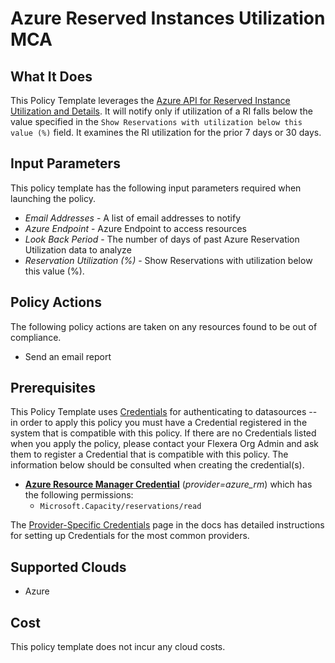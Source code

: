 # Azure Reserved Instances Utilization MCA

## What It Does

This Policy Template leverages the [Azure API for Reserved Instance Utilization and Details](https://learn.microsoft.com/en-us/rest/api/reserved-vm-instances/reservation/list-all?view=rest-reserved-vm-instances-2022-11-01&tabs=HTTP). It will notify only if utilization of a RI falls below the value specified in the `Show Reservations with utilization below this value (%)` field. It examines the RI utilization for the prior 7 days or 30 days.

## Input Parameters

This policy template has the following input parameters required when launching the policy.

- *Email Addresses* - A list of email addresses to notify
- *Azure Endpoint* - Azure Endpoint to access resources
- *Look Back Period* - The number of days of past Azure Reservation Utilization data to analyze
- *Reservation Utilization (%)* - Show Reservations with utilization below this value (%).

## Policy Actions

The following policy actions are taken on any resources found to be out of compliance.

- Send an email report

## Prerequisites

This Policy Template uses [Credentials](https://docs.flexera.com/flexera/EN/Automation/ManagingCredentialsExternal.htm) for authenticating to datasources -- in order to apply this policy you must have a Credential registered in the system that is compatible with this policy. If there are no Credentials listed when you apply the policy, please contact your Flexera Org Admin and ask them to register a Credential that is compatible with this policy. The information below should be consulted when creating the credential(s).

- [**Azure Resource Manager Credential**](https://docs.flexera.com/flexera/EN/Automation/ProviderCredentials.htm#automationadmin_109256743_1124668) (*provider=azure_rm*) which has the following permissions:
  - `Microsoft.Capacity/reservations/read`

The [Provider-Specific Credentials](https://docs.flexera.com/flexera/EN/Automation/ProviderCredentials.htm) page in the docs has detailed instructions for setting up Credentials for the most common providers.

## Supported Clouds

- Azure

## Cost

This policy template does not incur any cloud costs.
